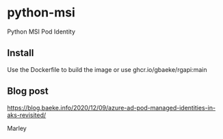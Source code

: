 # python-msi

Python MSI Pod Identity

## Install
Use the Dockerfile to build the image or use ghcr.io/gbaeke/rgapi:main

## Blog post
https://blog.baeke.info/2020/12/09/azure-ad-pod-managed-identities-in-aks-revisited/

Marley
